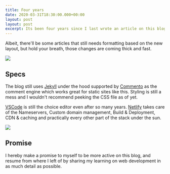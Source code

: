 ```yaml
---
title: Four years
date: 2020-03-31T18:30:00.000+00:00
layout: post
layout: post
excerpt: Its been four years since I last wrote an article on this blog. Even though the domain has been active, the content has been lying dormant for a while. To take a positive spin out of this ongoing pandemic, I promised myself to revive this blog and resurrect the old content for everyone's pleasure.
---
```


Albeit, there'll be some articles that still needs formatting based on the new layout, but hold your breath, those changes are coming thick and fast.

![](https://res.cloudinary.com/dw9fem4ki/image/upload/c_scale,q_100,w_1436/v1585653017/smartmockups_k8frujno_jdep2z.jpg)

<!-- more -->

## Specs

The blog still uses [Jekyll](https://jekyllrb.com/) under the hood supported by [Commento](https://commento.io/) as the comment engine which works great for static sites like this. Styling is still a mess and I wouldn't recommend peeking the CSS file as of yet. 

[VSCode](https://code.visualstudio.com/) is still the choice editor even after so many years. [Netlify](https://www.netlify.com/) takes care of the Nameservers, Custom domain management, Build & Deployment, CDN & caching and practically every other part of the stack under the sun.

![](https://res.cloudinary.com/dw9fem4ki/image/upload/c_scale,q_100,w_1878/v1585653017/smartmockups_k8frtvx0_u8ujyg.jpg)

## Promise

I hereby make a promise to myself to be more active on this blog, and resume from where I left of by  sharing my learning on web development in as much detail as possible.